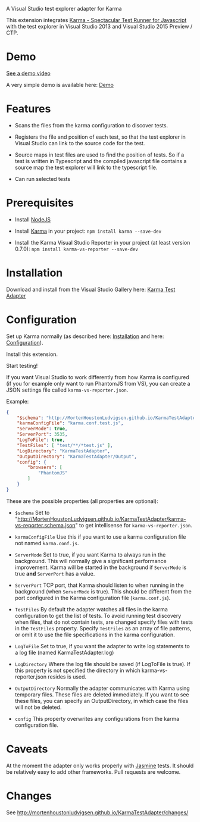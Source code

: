 A Visual Studio test explorer adapter for Karma

This extension integrates [Karma - Spectacular Test Runner for Javascript](http://karma-runner.github.io/) with the test explorer in Visual Studio 2013 and Visual Studio 2015 Preview / CTP.

# Demo

[See a demo video](http://youtu.be/T9wqxOX3OX0)

A very simple demo is available here: [Demo](https://github.com/MortenHoustonLudvigsen/KarmaTestAdapter-Demo) 

# Features

* Scans the files from the karma configuration to discover tests.

* Registers the file and position of each test, so that the test explorer in Visual Studio can link to the source code for the test.

* Source maps in test files are used to find the position of tests. So if a test is written in Typescript and the compiled javascript file contains a source map the test explorer will link to the typescript file.

* Can run selected tests

# Prerequisites

* Install [NodeJS](http://nodejs.org/)

* Install [Karma](http://karma-runner.github.io/) in your project:
`npm install karma --save-dev`

* Install the Karma Visual Studio Reporter in your project (at least version 0.7.0):
`npm install karma-vs-reporter --save-dev`

# Installation

Download and install from the Visual Studio Gallery here: [Karma Test Adapter](http://visualstudiogallery.msdn.microsoft.com/4cd59e4a-82e8-4b4e-8302-d102fc81b090)

# Configuration

Set up Karma normally (as described here: [Installation](http://karma-runner.github.io/0.12/intro/installation.html) and here: [Configuration](http://karma-runner.github.io/0.12/intro/configuration.html)).

Install this extension.

Start testing!

If you want Visual Studio to work differently from how Karma is configured (if you for example only want to run PhantomJS from VS),
you can create a JSON settings file called `karma-vs-reporter.json`.

Example:

```json
{
    "$schema": "http://MortenHoustonLudvigsen.github.io/KarmaTestAdapter/karma-vs-reporter.schema.json",
    "karmaConfigFile": "karma.conf.test.js",
    "ServerMode": true,
    "ServerPort": 3535,
    "LogToFile": true,
    "TestFiles": [ "test/**/*test.js" ],
    "LogDirectory": "KarmaTestAdapter",
    "OutputDirectory": "KarmaTestAdapter/Output",
    "config": {
        "browsers": [
            "PhantomJS"
        ]
    }
}
```

These are the possible properties (all properties are optional):

* `$schema` Set to "<http://MortenHoustonLudvigsen.github.io/KarmaTestAdapter/karma-vs-reporter.schema.json>" to get
  intellisense for `karma-vs-reporter.json`.

* `karmaConfigFile` Use this if you want to use a karma configuration file not named `karma.conf.js`.

* `ServerMode` Set to true, if you want Karma to always run in the background. This will normally give a
  significant performance improvement. Karma will be started in the background if `ServerMode` is true **and**
  `ServerPort` has a value.

* `ServerPort` TCP port, that Karma should listen to when running in the background (when `ServerMode` is true).
   This should be different from the port configured in the Karma configuration file (`karma.conf.js`).
   
* `TestFiles` By default the adapter watches all files in the karma configuration to get the list of tests. To avoid
  running test discovery when files, that do not contain tests, are changed specify files with tests in the `TestFiles`
  property. Specify `TestFiles` as an array of file patterns, or omit it to use the file specifications in the karma
  configuration.

* `LogToFile` Set to true, if you want the adapter to write log statements to a log file (named KarmaTestAdapter.log)

* `LogDirectory` Where the log file should be saved (if LogToFile is true). If this property is not specified the
  directory in which karma-vs-reporter.json resides is used.

* `OutputDirectory` Normally the adapter communicates with Karma using temporary files. These files are deleted immediately.
  If you want to see these files, you can specify an OutputDirectory, in which case the files will not be deleted.

* `config` This property overwrites any configurations from the karma configuration file.

# Caveats

At the moment the adapter only works properly with [Jasmine](http://jasmine.github.io/) tests. It should be relatively easy to add other frameworks. Pull requests are welcome.

# Changes

See <http://mortenhoustonludvigsen.github.io/KarmaTestAdapter/changes/>

